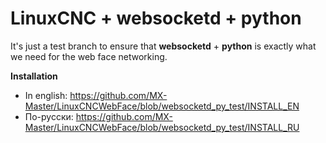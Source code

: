 # LinuxCNC + websocketd + python
It's just a test branch to ensure that **websocketd** + **python** is exactly what we need for the web face networking.

**Installation**
* In english: https://github.com/MX-Master/LinuxCNCWebFace/blob/websocketd_py_test/INSTALL_EN
* По-русски: https://github.com/MX-Master/LinuxCNCWebFace/blob/websocketd_py_test/INSTALL_RU

